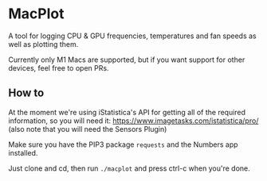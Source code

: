 # MacPlot

A tool for logging CPU & GPU frequencies, temperatures
and fan speeds as well as plotting them.

Currently only M1 Macs are supported, but if you want support for other devices,
feel free to open PRs.

## How to

At the moment we're using iStatistica's API for getting all of the required
information, so you will need it: https://www.imagetasks.com/istatistica/pro/
(also note that you will need the Sensors Plugin)

Make sure you have the PIP3 package `requests` and the Numbers app installed.

Just clone and cd, then run `./macplot` and press ctrl-c when you're done.
